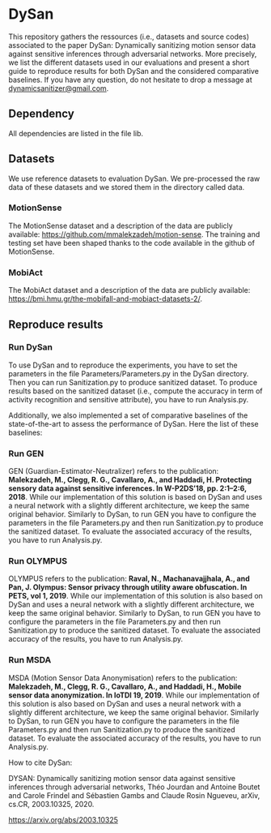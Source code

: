 # DySan


This repository gathers the ressources (i.e., datasets and source codes) associated to the paper DySan: Dynamically sanitizing motion sensor data against sensitive inferences through adversarial networks. More precisely, we list the different datasets used in our evaluations and present a short guide to reproduce results for both DySan and the considered comparative baselines. If you have any question, do not hesitate to drop a message at dynamicsanitizer@gmail.com.


## Dependency
All dependencies are listed in the file lib.



## Datasets

We use reference datasets to evaluation DySan. We pre-processed the raw data of these datasets and we stored them in the directory called data. 


### MotionSense
The MotionSense dataset and a description of the data are publicly available: https://github.com/mmalekzadeh/motion-sense.
The training and testing set have been shaped thanks to the code available in the github of MotionSense.


### MobiAct
The MobiAct dataset and a description of the data are publicly available: https://bmi.hmu.gr/the-mobifall-and-mobiact-datasets-2/.



## Reproduce results

### Run DySan
To use DySan and to reproduce the experiments, you have to set the parameters in the file Parameters/Parameters.py in the DySan directory. Then you can run Sanitization.py to produce sanitized dataset. To produce results based on the sanitized dataset (i.e., compute the accuracy in term of activity recognition and sensitive attribute), you have to run Analysis.py.



Additionally, we also implemented a set of comparative baselines of the state-of-the-art to assess the performance of DySan. Here the list of these baselines:



### Run GEN 
GEN (Guardian-Estimator-Neutralizer) refers to the publication: **Malekzadeh, M., Clegg, R. G., Cavallaro, A., and Haddadi, H. Protecting sensory data against sensitive inferences. In W-P2DS’18, pp. 2:1–2:6, 2018**. 
While our implementation of this solution is based on DySan and uses a neural network with a slightly different architecture, we keep the same original behavior.
Similarly to DySan, to run GEN you have to configure the parameters in the file Parameters.py and then run Sanitization.py to produce the sanitized dataset. To evaluate the associated accuracy of the results, you have to run Analysis.py.




### Run OLYMPUS
OLYMPUS refers to the publication: **Raval, N., Machanavajjhala, A., and Pan, J. Olympus: Sensor privacy through utility aware obfuscation. In PETS, vol 1, 2019**. 
While our implementation of this solution is also based on DySan and uses a neural network with a slightly different architecture, we keep the same original behavior.
Similarly to DySan, to run GEN you have to configure the parameters in the file Parameters.py and then run Sanitization.py to produce the sanitized dataset. To evaluate the associated accuracy of the results, you have to run Analysis.py.



### Run MSDA
MSDA (Motion Sensor Data Anonymisation) refers to the publication: **Malekzadeh, M., Clegg, R. G., Cavallaro, A., and Haddadi, H., Mobile sensor data anonymization. In IoTDI 19, 2019**.
While our implementation of this solution is also based on DySan and uses a neural network with a slightly different architecture, we keep the same original behavior.
Similarly to DySan, to run GEN you have to configure the parameters in the file Parameters.py and then run Sanitization.py to produce the sanitized dataset. To evaluate the associated accuracy of the results, you have to run Analysis.py.

How to cite DySan:


DYSAN: Dynamically sanitizing motion sensor data against sensitive inferences through adversarial networks,
Théo Jourdan and Antoine Boutet and Carole Frindel and Sébastien Gambs and Claude Rosin Ngueveu,
arXiv, cs.CR, 2003.10325, 2020.

https://arxiv.org/abs/2003.10325

